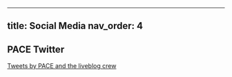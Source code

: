 <!--- TODO: Update the list with livebloggers -->
---
title: Social Media
nav_order: 4
---

## PACE Twitter

<a class="twitter-timeline" data-height="1200" href="https://twitter.com/PACENSC/lists/1400266439345463296">Tweets by PACE and the liveblog crew</a> <script async src="//platform.twitter.com/widgets.js" charset="utf-8"></script>
